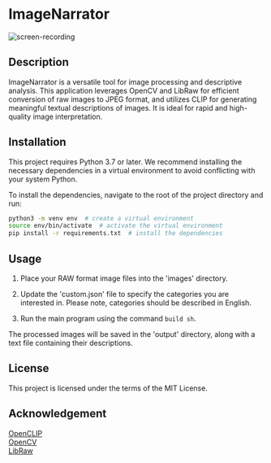 # ImageNarrator

![screen-recording](./assets/screen-recording.gif)
## Description

ImageNarrator is a versatile tool for image processing and descriptive analysis. This application leverages OpenCV and LibRaw for efficient conversion of raw images to JPEG format, and utilizes CLIP for generating meaningful textual descriptions of images. It is ideal for rapid and high-quality image interpretation.

## Installation

This project requires Python 3.7 or later. We recommend installing the necessary dependencies in a virtual environment to avoid conflicting with your system Python.

To install the dependencies, navigate to the root of the project directory and run:

```bash
python3 -m venv env  # create a virtual environment
source env/bin/activate  # activate the virtual environment
pip install -r requirements.txt  # install the dependencies
```

## Usage

1. Place your RAW format image files into the 'images' directory.

2. Update the 'custom.json' file to specify the categories you are interested in. Please note, categories should be described in English.

3. Run the main program using the command `build sh`.

The processed images will be saved in the 'output' directory, along with a text file containing their descriptions.

## License

This project is licensed under the terms of the MIT License.

## Acknowledgement

[OpenCLIP](https://github.com/mlfoundations/open_clip)  
[OpenCV](https://github.com/opencv/opencv)   
[LibRaw](https://github.com/LibRaw/LibRaw)   
